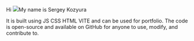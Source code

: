 Hi ![](https://user-images.githubusercontent.com/18350557/176309783-0785949b-9127-417c-8b55-ab5a4333674e.gif)My name is Sergey Kozyura


It is built using JS CSS HTML VITE and can be used for portfolio. The code is open-source and available on GitHub for anyone to use, modify, and contribute to.
